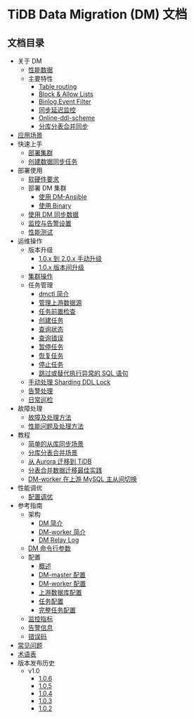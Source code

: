 # TiDB Data Migration (DM) 文档

<!-- markdownlint-disable MD007 -->
<!-- markdownlint-disable MD032 -->

## 文档目录

+ 关于 DM
  + [性能数据](benchmark-v1.0-ga.md)
  + 主要特性
    - [Table routing](key-features.md#table-routing)
    - [Block & Allow Lists](key-features.md#block--allow-table-lists)
    - [Binlog Event Filter](key-features.md#binlog-event-filter)
    - [同步延迟监控](key-features.md#同步延迟监控)
    - [Online-ddl-scheme](feature-online-ddl-scheme.md)
    - [分库分表合并同步](feature-shard-merge.md)
+ [应用场景](scenarios.md)
+ 快速上手
  - [部署集群](quick-start-with-dm.md)
  - [创建数据同步任务](quick-start-create-task.md)
+ 部署使用
  - [软硬件要求](hardware-and-software-requirements.md)
  + 部署 DM 集群
    - [使用 DM-Ansible](deploy-a-dm-cluster-using-ansible.md)
    - [使用 Binary](deploy-a-dm-cluster-using-binary.md)
  + [使用 DM 同步数据](replicate-data-using-dm.md)
  + [监控与告警设置](monitor-a-dm-cluster.md)
  + [性能测试](performance-test.md)
+ 运维操作
  + 版本升级
    - [1.0.x 到 2.0.x 手动升级](manually-upgrade-dm-1.0-to-2.0.md)
    - [1.0.x 版本间升级](upgrade-dm-1.0.md)
  - [集群操作](cluster-operations.md)
  + 任务管理
    - [dmctl 简介](dmctl-introduction.md)
    - [管理上游数据源](manage-source.md)
    - [任务前置检查](precheck.md)
    - [创建任务](create-task.md)
    - [查询状态](query-status.md)
    - [查询错误](query-error.md)
    - [暂停任务](pause-task.md)
    - [恢复任务](resume-task.md)
    - [停止任务](stop-task.md)
    - [跳过或替代执行异常的 SQL 语句](skip-or-replace-abnormal-sql-statements.md)
  - [手动处理 Sharding DDL Lock](manually-handling-sharding-ddl-locks.md)
  - [告警处理](handle-alerts.md)
  - [日常巡检](daily-check.md)
+ 故障处理
  - [故障及处理方法](error-handling.md)
  - [性能问题及处理方法](handle-performance-issues.md)
+ 教程
  - [简单的从库同步场景](usage-scenario-simple-replication.md)
  - [分库分表合并场景](usage-scenario-shard-merge.md)
  - [从 Aurora 迁移到 TiDB](migrate-from-mysql-aurora.md)
  - [分表合并数据迁移最佳实践](shard-merge-best-practices.md)
  - [DM-worker 在上游 MySQL 主从间切换](usage-scenario-master-slave-switch.md)
+ 性能调优
  - [配置调优](tune-configuration.md)
+ 参考指南
  + 架构
    - [DM 简介](overview.md)
    - [DM-worker 简介](dm-worker-intro.md)
    - [DM Relay Log](relay-log.md)
  - [DM 命令行参数](command-line-flags.md)
  + 配置
    - [概述](config-overview.md)
    - [DM-master 配置](dm-master-configuration-file.md)
    - [DM-worker 配置](dm-worker-configuration-file.md)
    - [上游数据库配置](source-configuration-file.md)
    - [任务配置](task-configuration-file.md)
    - [完整任务配置](task-configuration-file-full.md)
  - [监控指标](monitor-a-dm-cluster.md)
  - [告警信息](alert-rules.md)
  - [错误码](error-handling.md#常见故障处理方法)
+ [常见问题](faq.md)
+ [术语表](glossary.md)
+ 版本发布历史
  + v1.0
    - [1.0.6](releases/1.0.6.md)
    - [1.0.5](releases/1.0.5.md)
    - [1.0.4](releases/1.0.4.md)
    - [1.0.3](releases/1.0.3.md)
    - [1.0.2](releases/1.0.2.md)
